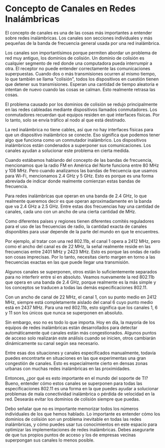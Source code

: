 # Concepto de Canales en Redes Inalámbricas

El concepto de canales es una de las cosas más importantes a entender sobre redes inalámbricas. Los canales son secciones individuales y más pequeñas de la banda de frecuencia general usada por una red inalámbrica.

Los canales son importantísimos porque permiten abordar un problema de red muy antiguo, los dominios de colisión. Un dominio de colisión es cualquier segmento de red donde una computadora pueda interrumpir a otra. El receptor no puede entender correctamente las comunicaciones superpuestas. Cuando dos o más transmisiones ocurren al mismo tiempo, lo que también se llama "colisión", todos los dispositivos en cuestión tienen que detener sus transmisiones. Esperan una cantidad de tiempo aleatoria e intentan de nuevo cuando las cosas se calman. Esto realmente retrasa las cosas.

El problema causado por los dominios de colisión se redujo principalmente en las redes cableadas mediante dispositivos llamados conmutadores. Los conmutadores recuerdan qué equipos residen en qué interfaces físicas. Por lo tanto, solo se envía tráfico al nodo al que está destinado.

La red inalámbrica no tiene cables, así que no hay interfaces físicas para que un dispositivo inalámbrico se conecte. Eso significa que podemos tener algo que funciona como un conmutador inalámbrico. Los dispositivos inalámbricos están condenados a superponer sus comunicaciones. Los canales ayudan a solucionar este problema en cierta medida.

Cuando estábamos hablando del concepto de las bandas de frecuencia, mencionamos que la radio FM en América del Norte funciona entre 80 MHz y 108 MHz. Pero cuando analizamos las bandas de frecuencia que usamos para Wi-Fi, mencionamos 2.4 GHz y 5 GHz. Esto es porque es una forma abreviada de indicar donde realmente comienzan estas bandas de frecuencia.

Para redes inalámbricas que operan en una banda de 2.4 GHz, lo que realmente queremos decir es que operan aproximadamente en la banda que va 2.4 GHz a 2.5 GHz. Entre estas dos frecuencias hay una cantidad de canales, cada uno con un ancho de una cierta cantidad de MHz.

Como diferentes países y regiones tienen diferentes comités reguladores para el uso de las frecuencias de radio, la cantidad exacta de canales disponibles para usar depende de la parte del mundo en que te encuentres.

Por ejemplo, al tratar con una red 802.11b, el canal 1 opera a 2412 MHz, pero como el ancho del canal es de 22 MHz, la señal realmente reside en las frecuencias entre 2401 MHz y 2423 MHz. Esto es porque las ondas de radio son cosas imprecisas. Por lo tanto, necesitas cierto margen en torno a las frecuencias exactas en las que puede llegar una transmisión.

Algunos canales se superponen, otros están lo suficientemente separados para no interferir entre sí en absoluto. Veamos nuevamente la red 802.11b que opera en una banda de 2.4 GHz, porque realmente es la más simple y los conceptos se traducen a todas las demás especificaciones 802.11.

Con un ancho de canal de 22 MHz, el canal 1, con su punto medio en 2412 MHz, siempre está completamente aislado del canal 6 cuyo punto medio está en 2437 MHz. Para una red 802.11b, esto significa que los canales 1, 6 y 11 son los únicos que nunca se superponen en absoluto.

Sin embargo, eso no es todo lo que importa. Hoy en día, la mayoría de los equipos de redes inalámbricas están desarrollados para detectar automáticamente qué canales están más congestionados. Algunos puntos de acceso solo realizarán este análisis cuando se inicien, otros cambiarán dinámicamente su canal según sea necesario.

Entre esas dos situaciones y canales especificados manualmente, todavía puedes encontrarte en situaciones en las que experimentas una gran congestión de canales. Esto es especialmente cierto en densas zonas urbanas con muchas redes inalámbricas en las proximidades.

Entonces, ¿por qué es esto importante en el mundo del soporte de TI? Bueno, entender cómo estos canales se superponen para todas las especificaciones 802.11 es una forma en la que puedes ayudar a solucionar problemas de mala conectividad inalámbrica o pérdida de velocidad en la red. Desearás evitar los dominios de colisión siempre que puedas.

Debo señalar que no es importante memorizar todos los números individuales de los que hemos hablado. Lo importante es entender cómo los dominios de colisión son un problema inevitable en todas las redes inalámbricas, y cómo puedes usar tus conocimientos en este espacio para optimizar las implementaciones de redes inalámbricas. Debes asegurarte de que tus propios puntos de acceso y los de empresas vecinas superpongan sus canales lo menos posible.
